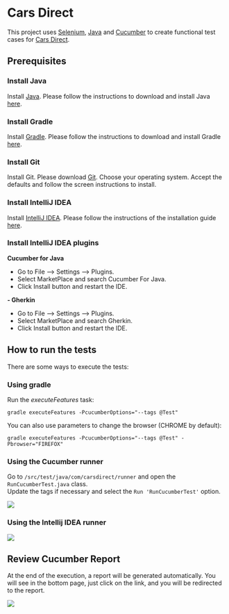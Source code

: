 # Cars Direct

This project uses [Selenium](https://www.selenium.dev), [Java](https://www.java.com/en/) and [Cucumber](https://cucumber.io) to create functional test cases for [Cars Direct](https://www.carsdirect.com).

## Prerequisites
### Install Java
Install [Java](https://www.oracle.com/java/).
Please follow the instructions to download and install Java [here](https://java.com/en/download/help/download_options.html#windows). 

### Install Gradle
Install [Gradle](https://gradle.org).
Please follow the instructions to download and install Gradle [here](https://gradle.org/install/).

### Install Git
Install Git. Please download [Git](https://git-scm.com/downloads).
Choose your operating system. Accept the defaults and follow the screen instructions to install.

### Install IntelliJ IDEA
Install [IntelliJ IDEA](https://www.jetbrains.com/idea/). 
Please follow the instructions of the installation guide [here](https://www.jetbrains.com/help/idea/installation-guide.html).

### Install IntelliJ IDEA plugins

**Cucumber for Java**<br>
* Go to File --> Settings --> Plugins.<br>
* Select MarketPlace and search Cucumber For Java. <br>
* Click Install button and restart the IDE. <br>

**- Gherkin**<br>
* Go to File --> Settings --> Plugins.<br>
* Select MarketPlace and search Gherkin. <br>
* Click Install button and restart the IDE. <br>

## How to run the tests
There are some ways to execute the tests:

### Using gradle
Run the _executeFeatures_ task:

`gradle executeFeatures -PcucumberOptions="--tags @Test"` <br>

You can also use parameters to change the browser (CHROME by default):

`gradle executeFeatures -PcucumberOptions="--tags @Test" -Pbrowser="FIREFOX"` <br>

### Using the Cucumber runner
Go to `/src/test/java/com/carsdirect/runner`  and open the `RunCucumberTest.java` class. <br>
Update the tags if necessary and select the `Run 'RunCucumberTest'` option. <br>

<img src="E:\Projects\GitLab Jalasoft\TX\Exercise\src\test\resources\images\readme\RunCucumberTest.png"/>

### Using the Intellij IDEA runner

<img src="E:\Projects\GitLab Jalasoft\TX\Exercise\src\test\resources\images\readme\Runner.png"/>

## Review Cucumber Report
At the end of the execution, a report will be generated automatically. You will see in the bottom page, just click on the link, and you will be redirected to the report.

<img src="E:\Projects\GitLab Jalasoft\TX\Exercise\src\test\resources\images\readme\CucumberReport.png"/>